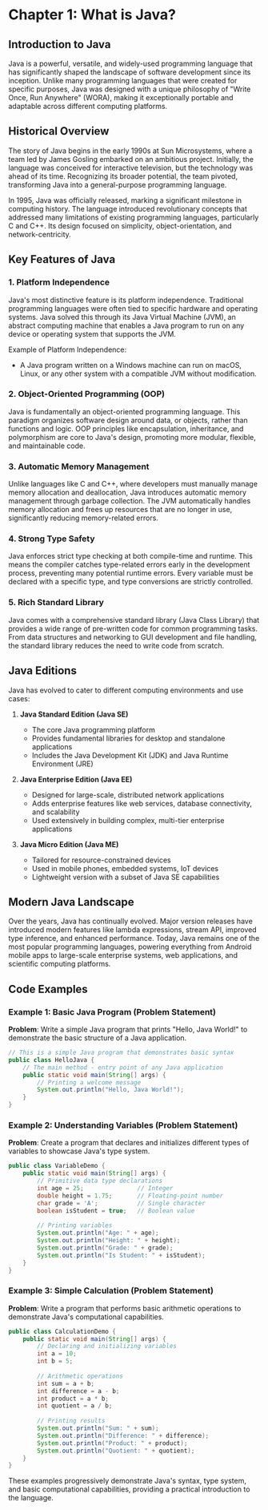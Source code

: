 # Chapter 1: What is Java?

## Introduction to Java

Java is a powerful, versatile, and widely-used programming language that has significantly shaped the landscape of software development since its inception. Unlike many programming languages that were created for specific purposes, Java was designed with a unique philosophy of "Write Once, Run Anywhere" (WORA), making it exceptionally portable and adaptable across different computing platforms.

## Historical Overview

The story of Java begins in the early 1990s at Sun Microsystems, where a team led by James Gosling embarked on an ambitious project. Initially, the language was conceived for interactive television, but the technology was ahead of its time. Recognizing its broader potential, the team pivoted, transforming Java into a general-purpose programming language.

In 1995, Java was officially released, marking a significant milestone in computing history. The language introduced revolutionary concepts that addressed many limitations of existing programming languages, particularly C and C++. Its design focused on simplicity, object-orientation, and network-centricity.

## Key Features of Java

### 1. Platform Independence
Java's most distinctive feature is its platform independence. Traditional programming languages were often tied to specific hardware and operating systems. Java solved this through its Java Virtual Machine (JVM), an abstract computing machine that enables a Java program to run on any device or operating system that supports the JVM.

Example of Platform Independence:
- A Java program written on a Windows machine can run on macOS, Linux, or any other system with a compatible JVM without modification.

### 2. Object-Oriented Programming (OOP)
Java is fundamentally an object-oriented programming language. This paradigm organizes software design around data, or objects, rather than functions and logic. OOP principles like encapsulation, inheritance, and polymorphism are core to Java's design, promoting more modular, flexible, and maintainable code.

### 3. Automatic Memory Management
Unlike languages like C and C++, where developers must manually manage memory allocation and deallocation, Java introduces automatic memory management through garbage collection. The JVM automatically handles memory allocation and frees up resources that are no longer in use, significantly reducing memory-related errors.

### 4. Strong Type Safety
Java enforces strict type checking at both compile-time and runtime. This means the compiler catches type-related errors early in the development process, preventing many potential runtime errors. Every variable must be declared with a specific type, and type conversions are strictly controlled.

### 5. Rich Standard Library
Java comes with a comprehensive standard library (Java Class Library) that provides a wide range of pre-written code for common programming tasks. From data structures and networking to GUI development and file handling, the standard library reduces the need to write code from scratch.

## Java Editions

Java has evolved to cater to different computing environments and use cases:

1. **Java Standard Edition (Java SE)**
   - The core Java programming platform
   - Provides fundamental libraries for desktop and standalone applications
   - Includes the Java Development Kit (JDK) and Java Runtime Environment (JRE)

2. **Java Enterprise Edition (Java EE)**
   - Designed for large-scale, distributed network applications
   - Adds enterprise features like web services, database connectivity, and scalability
   - Used extensively in building complex, multi-tier enterprise applications

3. **Java Micro Edition (Java ME)**
   - Tailored for resource-constrained devices
   - Used in mobile phones, embedded systems, IoT devices
   - Lightweight version with a subset of Java SE capabilities

## Modern Java Landscape

Over the years, Java has continually evolved. Major version releases have introduced modern features like lambda expressions, stream API, improved type inference, and enhanced performance. Today, Java remains one of the most popular programming languages, powering everything from Android mobile apps to large-scale enterprise systems, web applications, and scientific computing platforms.

## Code Examples

### Example 1: Basic Java Program (Problem Statement)
**Problem**: Write a simple Java program that prints "Hello, Java World!" to demonstrate the basic structure of a Java application.

```java
// This is a simple Java program that demonstrates basic syntax
public class HelloJava {
    // The main method - entry point of any Java application
    public static void main(String[] args) {
        // Printing a welcome message
        System.out.println("Hello, Java World!");
    }
}
```

### Example 2: Understanding Variables (Problem Statement)
**Problem**: Create a program that declares and initializes different types of variables to showcase Java's type system.

```java
public class VariableDemo {
    public static void main(String[] args) {
        // Primitive data type declarations
        int age = 25;               // Integer
        double height = 1.75;       // Floating-point number
        char grade = 'A';           // Single character
        boolean isStudent = true;   // Boolean value
        
        // Printing variables
        System.out.println("Age: " + age);
        System.out.println("Height: " + height);
        System.out.println("Grade: " + grade);
        System.out.println("Is Student: " + isStudent);
    }
}
```

### Example 3: Simple Calculation (Problem Statement)
**Problem**: Write a program that performs basic arithmetic operations to demonstrate Java's computational capabilities.

```java
public class CalculationDemo {
    public static void main(String[] args) {
        // Declaring and initializing variables
        int a = 10;
        int b = 5;
        
        // Arithmetic operations
        int sum = a + b;
        int difference = a - b;
        int product = a * b;
        int quotient = a / b;
        
        // Printing results
        System.out.println("Sum: " + sum);
        System.out.println("Difference: " + difference);
        System.out.println("Product: " + product);
        System.out.println("Quotient: " + quotient);
    }
}
```

These examples progressively demonstrate Java's syntax, type system, and basic computational capabilities, providing a practical introduction to the language.